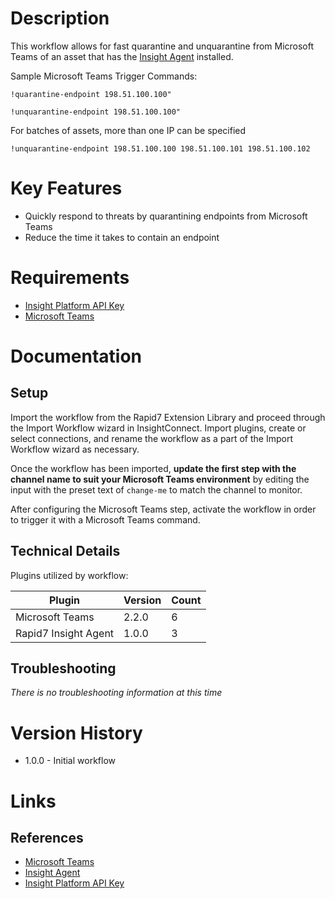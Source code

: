 # Description

This workflow allows for fast quarantine and unquarantine from Microsoft Teams of an asset that has the [Insight Agent](https://docs.rapid7.com/insight-agent/) installed. 

Sample Microsoft Teams Trigger Commands:

`!quarantine-endpoint 198.51.100.100"`

`!unquarantine-endpoint 198.51.100.100"`

For batches of assets, more than one IP can be specified

`!unquarantine-endpoint 198.51.100.100 198.51.100.101 198.51.100.102`

# Key Features

* Quickly respond to threats by quarantining endpoints from Microsoft Teams
* Reduce the time it takes to contain an endpoint

# Requirements

* [Insight Platform API Key](https://docs.rapid7.com/insight/managing-platform-api-keys/)
* [Microsoft Teams](https://docs.rapid7.com/insightconnect/microsoft-teams/)

# Documentation

## Setup

Import the workflow from the Rapid7 Extension Library and proceed through the Import Workflow wizard in InsightConnect. Import plugins, create or select connections, and rename the workflow as a part of the Import Workflow wizard as necessary.

Once the workflow has been imported, **update the first step with the channel name to suit your Microsoft Teams environment** by editing the input with the preset text of `change-me` to match the channel to monitor.

After configuring the Microsoft Teams step, activate the workflow in order to trigger it with a Microsoft Teams command.

## Technical Details

Plugins utilized by workflow:

|Plugin|Version|Count|
|----|----|--------|
|Microsoft Teams|2.2.0|6|
|Rapid7 Insight Agent|1.0.0|3|

## Troubleshooting

_There is no troubleshooting information at this time_

# Version History

* 1.0.0 - Initial workflow

# Links

## References

* [Microsoft Teams](https://docs.rapid7.com/insightconnect/microsoft-teams/)
* [Insight Agent](https://docs.rapid7.com/insight-agent/)
* [Insight Platform API Key](https://docs.rapid7.com/insight/managing-platform-api-keys/)
